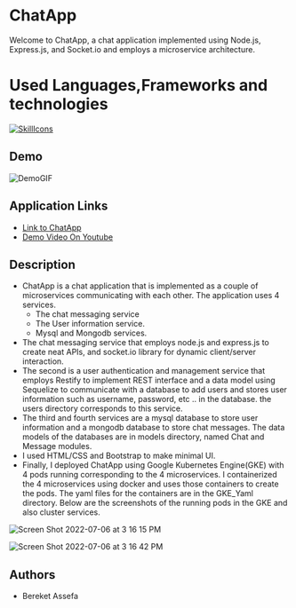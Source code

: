 # ChatApp
Welcome to ChatApp, a chat application implemented using Node.js, Express.js, and Socket.io and employs a microservice architecture.

# Used Languages,Frameworks and technologies
[![SkillIcons](https://skillicons.dev/icons?i=nodejs,js,html,css,docker,kubernetes,GCP)](https://skillicons.dev)<br/>

## Demo
![DemoGIF](./chatapp.gif)

## Application Links

- [Link to ChatApp](http://34.64.236.148:3000/) 
- [Demo Video On Youtube](https://www.youtube.com/watch?v=5frHxp0aO3Q&ab_channel=bereketsiyum)

## Description

- ChatApp is a chat application that is implemented as a couple of microservices communicating with each other. The application uses 4 services. 
  - The chat messaging service
  - The User information service.
  - Mysql and Mongodb services.
- The chat messaging service that employs node.js and express.js to create neat APIs, and socket.io library for dynamic client/server interaction.
- The second is a user authentication and management service that employs Restify to implement REST interface and a data model using Sequelize to communicate with a database to add users and stores user information such as username, password, etc .. in the database. the users directory corresponds to this service.
- The third and fourth services are a mysql database to store user information and a mongodb database to store chat messages. The data models of the databases are in models directory, named Chat and Message modules.
- I used HTML/CSS and Bootstrap to make minimal UI.
- Finally, I deployed ChatApp using Google Kubernetes Engine(GKE) with 4 pods running corresponding to the 4 microservices. I containerized the 4 microservices using docker and uses those containers to create the pods. The yaml files for the containers are in the GKE_Yaml directory. Below are the screenshots of the running pods in the GKE and also cluster services.


![Screen Shot 2022-07-06 at 3 16 15 PM](https://user-images.githubusercontent.com/60803336/177481948-d4cdd39d-e12c-42b3-a20a-e4579297fb35.png)

![Screen Shot 2022-07-06 at 3 16 42 PM](https://user-images.githubusercontent.com/60803336/177482006-9f06b4a9-1e5b-4f94-88b1-b99961c637cd.png)

## Authors

+ Bereket Assefa
